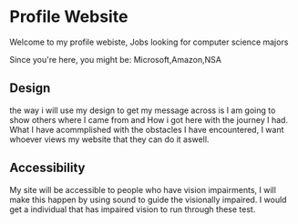 # Profile Website

Welcome to my profile webiste, Jobs looking for computer science majors 


Since you're here, you might be: Microsoft,Amazon,NSA

## Design 

the way i will use my design to get my message across is I am going to show others where I came from and How i got here with the journey I had. What I have acommplished with the obstacles I have encountered, I want whoever views my website that they can do it aswell.

## Accessibility 

My site will be accessible to people who have vision impairments, I will make this happen by using sound to guide the visionally impaired. I would get a individual that has impaired vision to run through these test.


